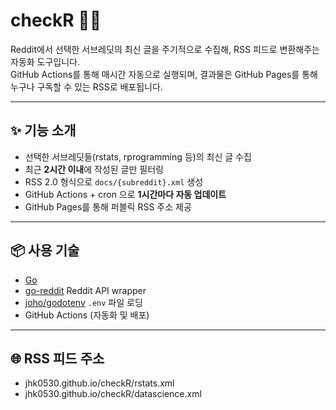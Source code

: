 # checkR 📰🐾

Reddit에서 선택한 서브레딧의 최신 글을 주기적으로 수집해, RSS 피드로 변환해주는 자동화 도구입니다.  
GitHub Actions를 통해 매시간 자동으로 실행되며, 결과물은 GitHub Pages를 통해 누구나 구독할 수 있는 RSS로 배포됩니다.

---

## ✨ 기능 소개

- 선택한 서브레딧들(rstats, rprogramming 등)의 최신 글 수집
- 최근 **2시간 이내**에 작성된 글만 필터링
- RSS 2.0 형식으로 `docs/{subreddit}.xml` 생성
- GitHub Actions + cron 으로 **1시간마다 자동 업데이트**
- GitHub Pages를 통해 퍼블릭 RSS 주소 제공

---

## 📦 사용 기술

- [Go](https://golang.org/)
- [go-reddit](https://github.com/vartanbeno/go-reddit) Reddit API wrapper
- [joho/godotenv](https://github.com/joho/godotenv) `.env` 파일 로딩
- GitHub Actions (자동화 및 배포)

---

## 🌐 RSS 피드 주소

- jhk0530.github.io/checkR/rstats.xml
- jhk0530.github.io/checkR/datascience.xml

